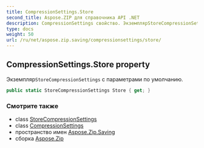 ```yaml
---
title: CompressionSettings.Store
second_title: Aspose.ZIP для справочника API .NET
description: CompressionSettings свойство. ЭкземплярStoreCompressionSettings с параметрами по умолчанию.
type: docs
weight: 50
url: /ru/net/aspose.zip.saving/compressionsettings/store/
---
```

## CompressionSettings.Store property

Экземпляр`StoreCompressionSettings` с параметрами по умолчанию.

```csharp
public static StoreCompressionSettings Store { get; }
```

### Смотрите также

* class [StoreCompressionSettings](../../storecompressionsettings/)
* class [CompressionSettings](../)
* пространство имен [Aspose.Zip.Saving](../../compressionsettings/)
* сборка [Aspose.Zip](../../../)


